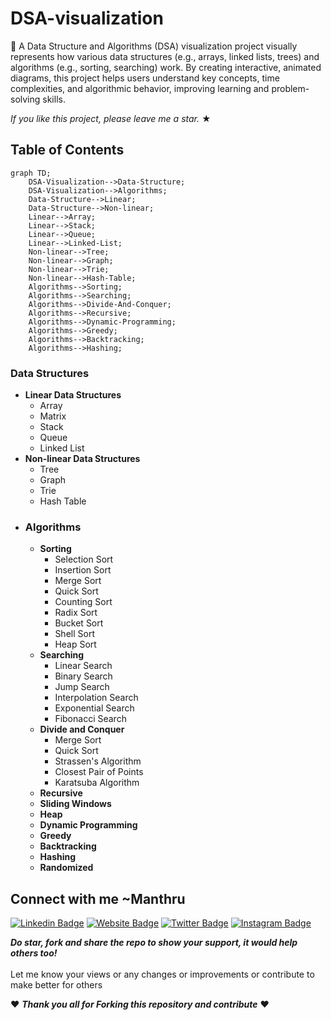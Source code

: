 # DSA-visualization
👋
A Data Structure and Algorithms (DSA) visualization project visually represents how various data structures (e.g., arrays, linked lists, trees) and algorithms (e.g., sorting, searching) work. By creating interactive, animated diagrams, this project helps users understand key concepts, time complexities, and algorithmic behavior, improving learning and problem-solving skills.

_If you like this project, please leave me a star._ &#9733;

## Table of Contents
```mermaid
graph TD;
    DSA-Visualization-->Data-Structure;
    DSA-Visualization-->Algorithms;
    Data-Structure-->Linear;
    Data-Structure-->Non-linear;
    Linear-->Array;
    Linear-->Stack;
    Linear-->Queue;
    Linear-->Linked-List;
    Non-linear-->Tree;
    Non-linear-->Graph;
    Non-linear-->Trie;
    Non-linear-->Hash-Table;
    Algorithms-->Sorting;
    Algorithms-->Searching;
    Algorithms-->Divide-And-Conquer;
    Algorithms-->Recursive;
    Algorithms-->Dynamic-Programming;
    Algorithms-->Greedy;
    Algorithms-->Backtracking;
    Algorithms-->Hashing; 
```

### Data Structures
  - **Linear Data Structures**
    - Array
    - Matrix
    - Stack
    - Queue
    - Linked List
  - **Non-linear Data Structures**
    - Tree
    - Graph
    - Trie
    - Hash Table
- ### Algorithms
  - **Sorting**
    - Selection Sort
    - Insertion Sort
    - Merge Sort
    - Quick Sort
    - Counting Sort
    - Radix Sort
    - Bucket Sort
    - Shell Sort
    - Heap Sort
  - **Searching**
    - Linear Search
    - Binary Search
    - Jump Search
    - Interpolation Search
    - Exponential Search
    - Fibonacci Search
  - **Divide and Conquer**
    - Merge Sort
    - Quick Sort
    - Strassen's Algorithm
    - Closest Pair of Points
    - Karatsuba Algorithm
  - **Recursive**
  - **Sliding Windows**
  - **Heap**
  - **Dynamic Programming**
  - **Greedy**
  - **Backtracking**
  - **Hashing**
  - **Randomized**


## Connect with me ~Manthru

[![Linkedin Badge](https://img.shields.io/badge/-LinkedIn-0e76a8?style=flat-square&logo=Linkedin&logoColor=white)]([https://www.linkedin.com/in/rajesh-rathore-0501/](https://www.linkedin.com/in/manthru-naik-ramavath-0995b9243/))
[![Website Badge](https://img.shields.io/badge/Website-3b5998?style=flat-square&logo=google-chrome&logoColor=white)](http://127.0.0.1:5500/)
[![Twitter Badge](https://img.shields.io/badge/-Twitter-00acee?style=flat-square&logo=Twitter&logoColor=white)]([https://twitter.com/Rajesh946055](https://x.com/manthrunaik_123))
[![Instagram Badge](https://img.shields.io/badge/-Instagram-e4405f?style=flat-square&logo=Instagram&logoColor=white)]([https://www.instagram.com/raj_rathod1313/?hl=en](https://www.instagram.com/_manthru_/))


***Do star, fork and share the repo to show your support, it would help others too!***   <br>
 <br>
 Let me know your views or any changes or improvements or contribute to make better for others 
 
 :heart: ***Thank you all for Forking this repository and contribute***  :heart:
